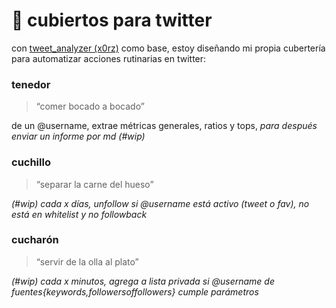 # 🍴 cubiertos para twitter

con [tweet_analyzer (x0rz)](https://github.com/x0rz/tweets_analyzer) como base, estoy diseñando mi propia cubertería para automatizar acciones rutinarias en twitter:

### **tenedor**
> “comer bocado a bocado”

de un @username, extrae métricas generales, ratios y tops, *para después enviar un informe por md (#wip)*

### **cuchillo**
> “separar la carne del hueso”

*(#wip) cada x días, unfollow si @username está activo (tweet o fav), no está en whitelist y no followback*

### **cucharón**
> “servir de la olla al plato”

*(#wip) cada x minutos, agrega a lista privada si @username de fuentes{keywords,followersoffollowers} cumple parámetros*
